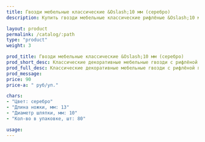 ```yaml
---
title: Гвозди мебельные классические &Oslash;10 мм (серебро)
description: Купить гвозди мебельные классические рифлёные &Oslash;10 мм (серебро) в розницу с доставкой по Москве.

layout: product
permalink: /catalog/:path
type: "product"
weight: 3

prod_title: Гвозди мебельные классические &Oslash;10 мм (серебро)
prod_short_desc: Классические декоративные мебельные гвозди с рифлёной поверхностью. Цвет - серебро.
prod_full_desc: Классические декоративные мебельные гвозди с рифлёной поверхностью. Цвет - серебро.
prod_message:
price: 90
price-a: " руб/уп."

chars:
- "Цвет: серебро"
- "Длина ножки, мм: 13"
- "Диаметр шляпки, мм: 10"
- "Кол-во в упаковке, шт: 80"

usage:
---
```



